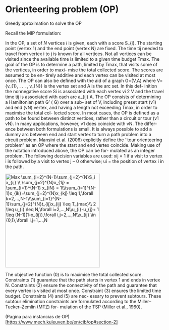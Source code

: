 # Orienteering problem (OP)

Greedy aproximation to solve the OP

Recall the MIP formulation:

In the OP, a set of $N$ vertices $i$ is given, each with a score S_{i}. The starting point (vertex 1) and the end point (vertex N) are fixed. The time tij needed to travel from vertex i to j is known for all vertices. Not all vertices can be visited since the available time is limited to a given time budget Tmax. The goal of the OP is to determine a path, limited by Tmax, that visits some of the vertices, in order to maxi- mise the total collected score. The scores are assumed to be en- tirely additive and each vertex can be visited at most once.
The OP can also be defined with the aid of a graph G=(V,A) where V={v_{1}, . . . , v_{N}} is the vertex set and A is the arc set. In this def- inition the nonnegative score Si is associated with each vertex vi 2 V and the travel time tij is associated with each arc a_{ij} A. The OP consists of determining a Hamiltonian path G’ ( G) over a sub- set of V, including preset start (v1) and end (vN) vertex, and having a length not exceeding Tmax, in order to maximise the total col- lected score. In most cases, the OP is defined as a path to be found between distinct vertices, rather than a circuit or tour (v1   vN). In many applications, however, v1 does coincide with vN. The differ- ence between both formulations is small. It is always possible to add a dummy arc between end and start vertex to turn a path problem into a circuit problem. Mansini et al. (2006) explicitly define the ‘‘tour orienteering problem” as an OP where the start and end vertex coincide.
Making use of the notation introduced above, the OP can be for- mulated as an integer problem. The following decision variables are used: xij = 1 if a visit to vertex i is followed by a visit to vertex j – 0 otherwise; ui = the position of vertex i in the path.

<img src="http://bit.ly/2PkRnCU" align="center" border="0" alt="Max \sum_{i=2}^{N-1}\sum_{j=2}^{N}S_i x_{ij} \\ \sum_{j=2}^{N}x_{1j} = \sum_{i=1}^{N-1} x_{iN} = 1\\\sum_{i=1}^{N-1}x_{ik}=\sum_{j=2}^{N}x_{kj} \leq 1,\forall k=2,...,N-1\\\sum_{i=1}^{N-1}\sum_{j=2}^{N}t_{ij}x_{ij} \leq T_{max}\\ 2 \leq u_{i} \leq N,\forall i=2,...,N\\u_{i}-u_{j}+ 1 \leq (N-1)(1-x_{ij}),\forall i,j=2,...,N\\x_{ij} \in {0,1},\forall i,j=1,...,N" width="300" height="296" />

The objective function (0) is to maximise the total collected score. Constraints (1) guarantee that the path starts in vertex 1 and ends in vertex N. Constraints (2) ensure the connectivity of the path and guarantee that every vertex is visited at most once. Constraint (3) ensures the limited time budget. Constraints (4) and (5) are nec- essary to prevent subtours. These subtour elimination constraints are formulated according to the Miller–Tucker–Zemlin (MTZ) for- mulation of the TSP (Miller et al., 1960).

(Pagina para instancias de OP)[https://www.mech.kuleuven.be/en/cib/op#section-2]
